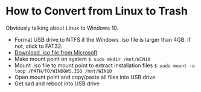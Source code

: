 # How to Convert from Linux to Trash

Obviously talking about Linux to Windows 10.

- Format USB drive to NTFS if the Windows .iso file is larger than 4GB. If not, stick to FAT32.
- [Download .iso file from Microsoft](https://www.microsoft.com/en-us/software-download/windows10ISO)
- Make mount point on system `$ sudo mkdir /mnt/WIN10`
- Mount .iso file to mount point to extract installation files `$ sudo mount -o loop /PATH/TO/WINDOWS.ISO /mnt/WIN10`
- Open mount point and copy/paste all files into USB drive
- Get sad and reboot into USB drive
